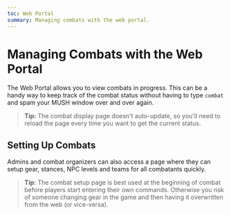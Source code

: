 ```yaml
---
toc: Web Portal
summary: Managing combats with the web portal.
---
```


# Managing Combats with the Web Portal

The Web Portal allows you to view combats in progress.  This can be a handy way to keep track of the combat status without having to type `combat` and spam your MUSH window over and over again.

> **Tip:** The combat display page doesn't auto-update, so you'll need to reload the page every time you want to get the current status.

## Setting Up Combats

Admins and combat organizers can also access a page where they can setup gear, stances, NPC levels and teams for all combatants quickly.

> **Tip:** The combat setup page is best used at the beginning of combat before players start entering their own commands.  Otherwise you risk of someone changing gear in the game and then having it overwritten from the web (or vice-versa).
